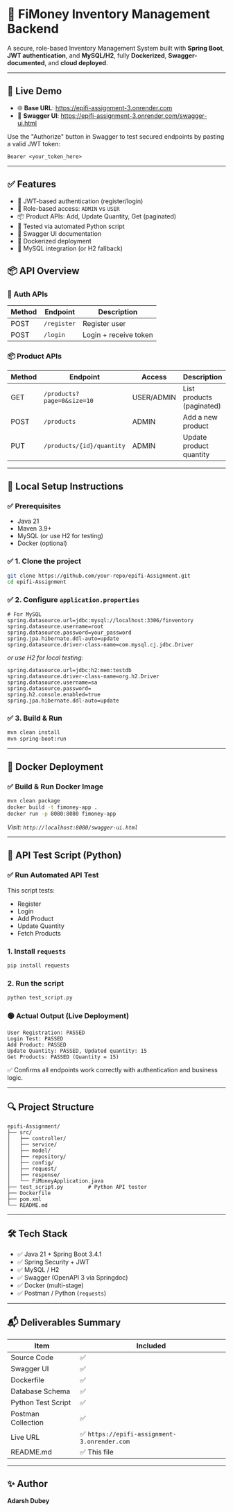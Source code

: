 # 🧾 FiMoney Inventory Management Backend

A secure, role-based Inventory Management System built with **Spring Boot**, **JWT authentication**, and **MySQL/H2**, fully **Dockerized**, **Swagger-documented**, and **cloud deployed**.

---

## 🚀 Live Demo

- 🌐 **Base URL**: https://epifi-assignment-3.onrender.com
- 📘 **Swagger UI**: https://epifi-assignment-3.onrender.com/swagger-ui.html

Use the "Authorize" button in Swagger to test secured endpoints by pasting a valid JWT token:

```
Bearer <your_token_here>
```

---

## ✅ Features

- 🔐 JWT-based authentication (register/login)
- 👥 Role-based access: `ADMIN` vs `USER`
- 📦 Product APIs: Add, Update Quantity, Get (paginated)
- 🧪 Tested via automated Python script
- 📘 Swagger UI documentation
- 🐳 Dockerized deployment
- 💾 MySQL integration (or H2 fallback)



## 📦 API Overview

### 🔐 Auth APIs

| Method | Endpoint     | Description            |
|--------|--------------|------------------------|
| POST   | `/register`  | Register user          |
| POST   | `/login`     | Login + receive token  |

### 📦 Product APIs

| Method | Endpoint                          | Access    | Description                  |
|--------|-----------------------------------|-----------|------------------------------|
| GET    | `/products?page=0&size=10`        | USER/ADMIN | List products (paginated)    |
| POST   | `/products`                       | ADMIN     | Add a new product            |
| PUT    | `/products/{id}/quantity`         | ADMIN     | Update product quantity      |

---

## 🔧 Local Setup Instructions

### ✅ Prerequisites

- Java 21
- Maven 3.9+
- MySQL (or use H2 for testing)
- Docker (optional)

### ✅ 1. Clone the project

```bash
git clone https://github.com/your-repo/epifi-Assignment.git
cd epifi-Assignment
```

### ✅ 2. Configure `application.properties`

```properties
# For MySQL
spring.datasource.url=jdbc:mysql://localhost:3306/finventory
spring.datasource.username=root
spring.datasource.password=your_password
spring.jpa.hibernate.ddl-auto=update
spring.datasource.driver-class-name=com.mysql.cj.jdbc.Driver
```

_or use H2 for local testing:_

```properties
spring.datasource.url=jdbc:h2:mem:testdb
spring.datasource.driver-class-name=org.h2.Driver
spring.datasource.username=sa
spring.datasource.password=
spring.h2.console.enabled=true
spring.jpa.hibernate.ddl-auto=update
```

### ✅ 3. Build & Run

```bash
mvn clean install
mvn spring-boot:run
```

---

## 🐳 Docker Deployment

### ✅ Build & Run Docker Image

```bash
mvn clean package
docker build -t fimoney-app .
docker run -p 8080:8080 fimoney-app
```

_Visit: `http://localhost:8080/swagger-ui.html`_

---

## 🧪 API Test Script (Python)

### ✅ Run Automated API Test

This script tests:

- Register
- Login
- Add Product
- Update Quantity
- Fetch Products

### 1. Install `requests`

```bash
pip install requests
```

### 2. Run the script

```bash
python test_script.py
```

### 🟢 Actual Output (Live Deployment)

```
User Registration: PASSED
Login Test: PASSED
Add Product: PASSED
Update Quantity: PASSED, Updated quantity: 15
Get Products: PASSED (Quantity = 15)
```

✅ Confirms all endpoints work correctly with authentication and business logic.

---

## 🔍 Project Structure

```
epifi-Assignment/
├── src/
│   ├── controller/
│   ├── service/
│   ├── model/
│   ├── repository/
│   ├── config/
│   ├── request/
│   ├── response/
│   └── FiMoneyApplication.java
├── test_script.py        # Python API tester
├── Dockerfile
├── pom.xml
└── README.md
```

---

## 🛠 Tech Stack

- ✅ Java 21 + Spring Boot 3.4.1
- ✅ Spring Security + JWT
- ✅ MySQL / H2
- ✅ Swagger (OpenAPI 3 via Springdoc)
- ✅ Docker (multi-stage)
- ✅ Postman / Python (`requests`)

---

## 📬 Deliverables Summary

| Item                  | Included |
|-----------------------|----------|
| Source Code           | ✅       |
| Swagger UI            | ✅       |
| Dockerfile            | ✅       |
| Database Schema       | ✅       |
| Python Test Script    | ✅       |
| Postman Collection    | ✅       |
| Live URL              | ✅ `https://epifi-assignment-3.onrender.com` |
| README.md             | ✅ This file |

---

## ✨ Author

**Adarsh Dubey**  


